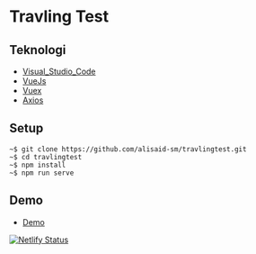 # Travling Test

## Teknologi

- [Visual_Studio_Code](https://code.visualstudio.com/)
- [VueJs](https://vuejs.org/)
- [Vuex](https://vuex.vuejs.org/)
- [Axios](https://www.npmjs.com/package/axios)

## Setup
```
~$ git clone https://github.com/alisaid-sm/travlingtest.git
~$ cd travlingtest
~$ npm install
~$ npm run serve
```
## Demo

- [Demo](https://nostalgic-thompson-a5568e.netlify.app/)

[![Netlify Status](https://api.netlify.com/api/v1/badges/2dacc962-36d8-45f4-b512-0addc1ab0714/deploy-status)](https://app.netlify.com/sites/nostalgic-thompson-a5568e/deploys)